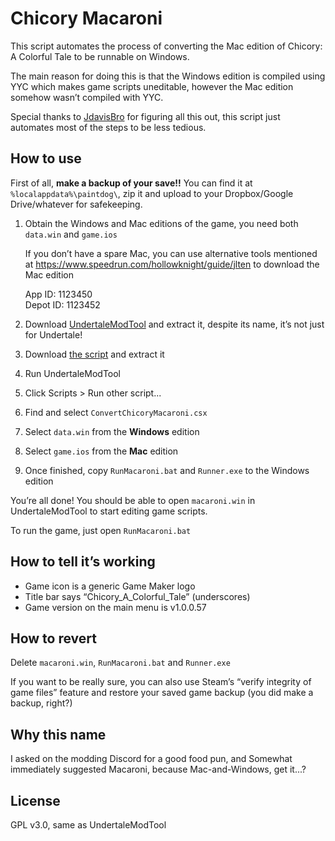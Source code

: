 # Chicory Macaroni

This script automates the process of converting the Mac edition of Chicory: A Colorful Tale to be runnable on Windows.

The main reason for doing this is that the Windows edition is compiled using YYC which makes game scripts uneditable, however the Mac edition somehow wasn’t compiled with YYC.

Special thanks to [JdavisBro](https://github.com/JdavisBro) for figuring all this out, this script just automates most of the steps to be less tedious.

## How to use

First of all, **make a backup of your save!!** You can find it at `%localappdata%\paintdog\`, zip it and upload to your Dropbox/Google Drive/whatever for safekeeping.

1. Obtain the Windows and Mac editions of the game, you need both `data.win` and `game.ios`
   
   If you don’t have a spare Mac, you can use alternative tools mentioned at https://www.speedrun.com/hollowknight/guide/jlten to download the Mac edition
   
   App ID: 1123450<br />
   Depot ID: 1123452
2. Download [UndertaleModTool](https://github.com/krzys-h/UndertaleModTool/releases) and extract it, despite its name, it’s not just for Undertale!
3. Download [the script](https://github.com/chicory-pizza/chicory-macaroni/archive/refs/heads/master.zip) and extract it
4. Run UndertaleModTool
5. Click Scripts > Run other script...
6. Find and select `ConvertChicoryMacaroni.csx`
7. Select `data.win` from the **Windows** edition
8. Select `game.ios` from the **Mac** edition
9. Once finished, copy `RunMacaroni.bat` and `Runner.exe` to the Windows edition

You’re all done! You should be able to open `macaroni.win` in UndertaleModTool to start editing game scripts.

To run the game, just open `RunMacaroni.bat`

## How to tell it’s working

* Game icon is a generic Game Maker logo
* Title bar says “Chicory_A_Colorful_Tale” (underscores)
* Game version on the main menu is v1.0.0.57

## How to revert

Delete `macaroni.win`, `RunMacaroni.bat` and `Runner.exe`

If you want to be really sure, you can also use Steam’s “verify integrity of game files” feature and restore your saved game backup (you did make a backup, right?)

## Why this name

I asked on the modding Discord for a good food pun, and Somewhat immediately suggested Macaroni, because Mac-and-Windows, get it...?

## License

GPL v3.0, same as UndertaleModTool
